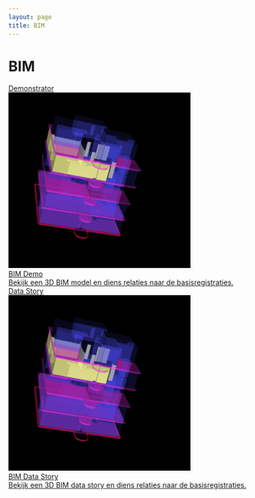 ```yaml
---
layout: page
title: BIM
---
```


# BIM

<div class="cards-wrapper">
  <a href="/cases/bimdemo">
    <div class="card">
      <div class="card-type">Demonstrator</div>
      <img class="card-image" src="/assets/images/bimdemo.PNG">
      <div class="card-title">BIM Demo</div>
      <div class="card-description">Bekijk een 3D BIM model en diens relaties naar de basisregistraties. </div>
    </div>
  </a>
  <div class="cards-wrapper">
  <a href="https://data.labs.kadaster.nl/directie-bouw/-/stories/bim-demo">
    <div class="card">
      <div class="card-type">Data Story</div>
      <img class="card-image" src="/assets/images/bimdemo.PNG">
      <div class="card-title">BIM Data Story</div>
      <div class="card-description">Bekijk een 3D BIM data story en diens relaties naar de basisregistraties. </div>
    </div>
  </a>
</div>